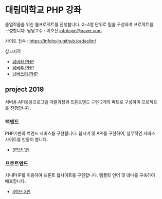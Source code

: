 # 대림대학교 PHP 강좌
졸업작품을 위한 웹프로젝트를 진행합니다. 2~4명 단위로 팀을 구성하여 프로젝트를 구성합니다.
담당교수 : 이호진 infohojin@naver.com

사이트 접속 : https://infohojin.github.io/daelim/

참고서적  
* [넘버원 PHP](http://www.yes24.com/Product/Goods/58072892?scode=032&OzSrank=2)
* [넘버투 PHP](http://www.yes24.com/Product/Goods/58072899?scode=032&OzSrank=3)
* [넘버쓰리 PHP](http://www.yes24.com/Product/Goods/58072905?scode=032&OzSrank=1)


## project 2019
서버용 API응용프로그램 개발과정과 프론트엔드 구현 2개의 파트로 구성하여 프로젝트를 진행합니다.

### 백엔드
PHP기반의 백엔드 서비스를 구현합니다. 웹서버 및 API를 구현하여, 실무적인 서비스 사이트를 만들어 봅니다.
* [3학년 1반](2019-3-1)

### 프로트엔드
지니PHP를 이용하여 프론트 웹사이트를 구현합니다. 템플릿 언어 및 테마를 구축하여 배포합니다.
* [3학년 3반](2019-3-3)